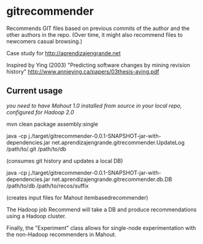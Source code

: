 gitrecommender
==============

Recommends GIT files based on previous commits of the author 
and the other authors in the repo. (Over time, it might also
recommend files to newcomers casual browsing.)

Case study for http://aprendizajengrande.net

Inspired by Ying (2003) "Predicting software changes by mining 
revision history" http://www.annieying.ca/papers/03thesis-aying.pdf

Current usage
-------------

*you need to have Mahout 1.0 installed from source in your local repo,
configured for Hadoop 2.0*

mvn clean package assembly:single

java -cp j./target/gitrecommender-0.0.1-SNAPSHOT-jar-with-dependencies.jar net.aprendizajengrande.gitrecommender.UpdateLog /path/to/.git /path/to/db

(consumes git history and updates a local DB)

java -cp j./target/gitrecommender-0.0.1-SNAPSHOT-jar-with-dependencies.jar net.aprendizajengrande.gitrecommender.db.DB /path/to/db /path/to/recos/suffix

(creates input files for Mahout itembasedrecommender)

The Hadoop job Recommend will take a DB and produce recommendations using a Hadoop cluster.

Finally, the "Experiment" class allows for single-node experimentation with the non-Hadoop recommenders in Mahout.

   